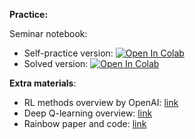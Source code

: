**Practice:**

Seminar notebook:
* Self-practice version: [![Open In Colab](https://colab.research.google.com/assets/colab-badge.svg)](https://colab.research.google.com/github/girafe-ai/ml-mipt/blob/22s_harbour_dlia/day12_approx_q_learning/practice_approx_qlearning.ipynb)
* Solved version: [![Open In Colab](https://colab.research.google.com/assets/colab-badge.svg)](https://colab.research.google.com/github/girafe-ai/ml-mipt/blob/22s_harbour_dlia/day12_approx_q_learning/practice_approx_qlearning__solved.ipynb)

**Extra materials**:
* RL methods overview by OpenAI: [link](https://spinningup.openai.com/en/latest/spinningup/rl_intro2.html)
* Deep Q-learning overview: [link](https://www.analyticsvidhya.com/blog/2019/04/introduction-deep-q-learning-python/)
* Rainbow paper and code: [link](https://paperswithcode.com/method/rainbow-dqn)